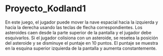 # Proyecto_Kodland1
En este juego, el jugador puede mover la nave espacial hacia la izquierda y hacia la derecha usando las teclas de flecha correspondientes. Los asteroides caen desde la parte superior de la pantalla y el jugador debe esquivarlos. Si el jugador colisiona con un asteroide, se resetea la posición del asteroide y se disminuye el puntaje en 10 puntos. El puntaje se muestra en la esquina superior izquierda de la pantalla y aumenta constantemente.
